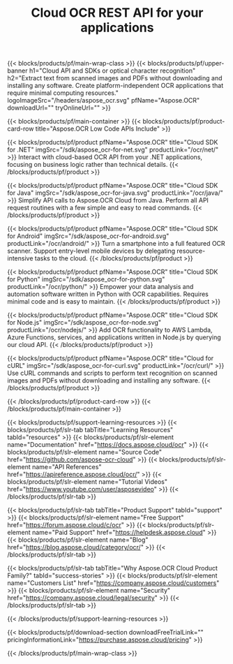 ﻿---
title: Cloud OCR REST API for your applications
description: Convert images to text and create searchable PDFs from scanned documents on any device using our cloud-based REST API.
weight: 10
url: /family
---

{{< blocks/products/pf/main-wrap-class >}}
{{< blocks/products/pf/upper-banner h1="Cloud API and SDKs or optical character recognition" h2="Extract text from scanned images and PDFs without downloading and installing any software. Create platform-independent OCR applications that require minimal computing resources." logoImageSrc="/headers/aspose_ocr.svg" pfName="Aspose.OCR" downloadUrl="" tryOnlineUrl="" >}}

{{< blocks/products/pf/main-container >}}
{{< blocks/products/pf/product-card-row title="Aspose.OCR Low Code APIs Include" >}}

{{< blocks/products/pf/product pfName="Aspose.OCR" title="Cloud SDK for .NET" imgSrc="/sdk/aspose_ocr-for-net.svg" productLink="/ocr/net/" >}}
Interact with cloud-based OCR API from your .NET applications, focusing on business logic rather than technical details.
{{< /blocks/products/pf/product >}}

{{< blocks/products/pf/product pfName="Aspose.OCR" title="Cloud SDK for Java" imgSrc="/sdk/aspose_ocr-for-java.svg" productLink="/ocr/java/" >}}
Simplify API calls to Aspose.OCR Cloud from Java. Perform all API request routines with a few simple and easy to read commands.
{{< /blocks/products/pf/product >}}

{{< blocks/products/pf/product pfName="Aspose.OCR" title="Cloud SDK for Android" imgSrc="/sdk/aspose_ocr-for-android.svg" productLink="/ocr/android/" >}}
Turn a smartphone into a full featured OCR scanner. Support entry-level mobile devices by delegating resource-intensive tasks to the cloud.
{{< /blocks/products/pf/product >}}

{{< blocks/products/pf/product pfName="Aspose.OCR" title="Cloud SDK for Python" imgSrc="/sdk/aspose_ocr-for-python.svg" productLink="/ocr/python/" >}}
Empower your data analysis and automation software written in Python with OCR capabilities. Requires minimal code and is easy to maintain.
{{< /blocks/products/pf/product >}}

{{< blocks/products/pf/product pfName="Aspose.OCR" title="Cloud SDK for Node.js" imgSrc="/sdk/aspose_ocr-for-node.svg" productLink="/ocr/nodejs/" >}}
Add OCR functionality to AWS Lambda, Azure Functions, services, and applications written in Node.js by querying our cloud API.
{{< /blocks/products/pf/product >}}

{{< blocks/products/pf/product pfName="Aspose.OCR" title="Cloud for cURL" imgSrc="/sdk/aspose_ocr-for-curl.svg" productLink="/ocr/curl/" >}}
Use cURL commands and scripts to perform text recognition on scanned images and PDFs without downloading and installing any software.
{{< /blocks/products/pf/product >}}

{{< /blocks/products/pf/product-card-row >}}
{{< /blocks/products/pf/main-container >}}

{{< blocks/products/pf/support-learning-resources >}}
{{< blocks/products/pf/slr-tab tabTitle="Learning Resources" tabId="resources" >}}
{{< blocks/products/pf/slr-element name="Documentation" href="https://docs.aspose.cloud/ocr" >}}
{{< blocks/products/pf/slr-element name="Source Code" href="https://github.com/aspose-ocr-cloud" >}}
{{< blocks/products/pf/slr-element name="API References" href="https://apireference.aspose.cloud/ocr/" >}}
{{< blocks/products/pf/slr-element name="Tutorial Videos" href="https://www.youtube.com/user/asposevideo" >}}
{{< /blocks/products/pf/slr-tab >}}

{{< blocks/products/pf/slr-tab tabTitle="Product Support" tabId="support" >}}
{{< blocks/products/pf/slr-element name="Free Support" href="https://forum.aspose.cloud/c/ocr" >}}
{{< blocks/products/pf/slr-element name="Paid Support" href="https://helpdesk.aspose.cloud" >}}
{{< blocks/products/pf/slr-element name="Blog" href="https://blog.aspose.cloud/category/ocr/" >}}
{{< /blocks/products/pf/slr-tab >}}

{{< blocks/products/pf/slr-tab tabTitle="Why Aspose.OCR Cloud Product Family?" tabId="success-stories" >}}
{{< blocks/products/pf/slr-element name="Customers List" href="https://company.aspose.cloud/customers" >}}
{{< blocks/products/pf/slr-element name="Security" href="https://company.aspose.cloud/legal/security" >}}
{{< /blocks/products/pf/slr-tab >}}

{{< /blocks/products/pf/support-learning-resources >}}

{{< blocks/products/pf/download-section downloadFreeTrialLink="" pricingInformationLink="https://purchase.aspose.cloud/pricing" >}}

{{< /blocks/products/pf/main-wrap-class >}}
